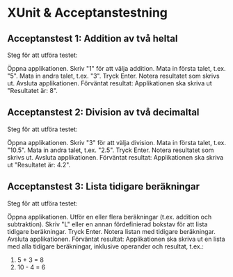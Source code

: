 # XUnit & Acceptanstestning
<h2>Acceptanstest 1: Addition av två heltal</h2>
Steg för att utföra testet:

Öppna applikationen.
Skriv "1" för att välja addition.
Mata in första talet, t.ex. "5".
Mata in andra talet, t.ex. "3".
Tryck Enter.
Notera resultatet som skrivs ut.
Avsluta applikationen.
Förväntat resultat:
Applikationen ska skriva ut "Resultatet är: 8".

<h2>Acceptanstest 2: Division av två decimaltal</h2>
Steg för att utföra testet:

Öppna applikationen.
Skriv "3" för att välja division.
Mata in första talet, t.ex. "10.5".
Mata in andra talet, t.ex. "2.5".
Tryck Enter.
Notera resultatet som skrivs ut.
Avsluta applikationen.
Förväntat resultat:
Applikationen ska skriva ut "Resultatet är: 4.2".

<h2>Acceptanstest 3: Lista tidigare beräkningar</h2>
Steg för att utföra testet:

Öppna applikationen.
Utför en eller flera beräkningar (t.ex. addition och subtraktion).
Skriv "L" eller en annan fördefinierad bokstav för att lista tidigare beräkningar.
Tryck Enter.
Notera listan med tidigare beräkningar.
Avsluta applikationen.
Förväntat resultat:
Applikationen ska skriva ut en lista med alla tidigare beräkningar, inklusive operander och resultat, t.ex.:
1. 5 + 3 = 8
2. 10 - 4 = 6
